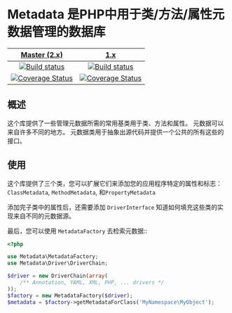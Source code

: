 Metadata 是PHP中用于类/方法/属性元数据管理的数据库
==========================================================================

| [Master (2.x)][Master] | [1.x][1.x] |
|:----------------:|:----------:|
| [![Build status][Master image]][Master] | [![Build status][1.x image]][1.x] |
| [![Coverage Status][Master coverage image]][Master coverage] | [![Coverage Status][1.x coverage image]][1.x coverage] |


概述
--------

这个库提供了一些管理元数据所需的常用基类用于类、方法和属性。
元数据可以来自许多不同的地方。
元数据类用于抽象出源代码并提供一个公共的所有这些的接口。

使用
-----

这个库提供了三个类，您可以扩展它们来添加您的应用程序特定的属性和标志：  
``ClassMetadata``, ``MethodMetadata``, 和``PropertyMetadata``

添加完子类中的属性后，还需要添加 ``DriverInterface`` 知道如何填充这些类的实现来自不同的元数据源。

最后，您可以使用 ``MetadataFactory`` 去检索元数据::

```php
<?php

use Metadata\MetadataFactory;
use Metadata\Driver\DriverChain;

$driver = new DriverChain(array(
    /** Annotation, YAML, XML, PHP, ... drivers */
));
$factory = new MetadataFactory($driver);
$metadata = $factory->getMetadataForClass('MyNamespace\MyObject');
```  

  [Master image]: https://img.shields.io/travis/schmittjoh/metadata/master.svg?style=flat-square
  [Master]: https://travis-ci.org/schmittjoh/metadata
  [Master coverage image]: https://img.shields.io/scrutinizer/coverage/g/schmittjoh/metadata/master.svg?style=flat-square
  [Master coverage]: https://scrutinizer-ci.com/g/schmittjoh/metadata/?branch=master

  [1.x image]: https://img.shields.io/travis/schmittjoh/metadata/1.x.svg?style=flat-square
  [1.x]: https://github.com/schmittjoh/metadata/tree/1.x
  [1.x coverage image]: https://img.shields.io/scrutinizer/coverage/g/schmittjoh/metadata/1.x.svg?style=flat-square
  [1.x coverage]: https://scrutinizer-ci.com/g/schmittjoh/metadata/?branch=1.x
